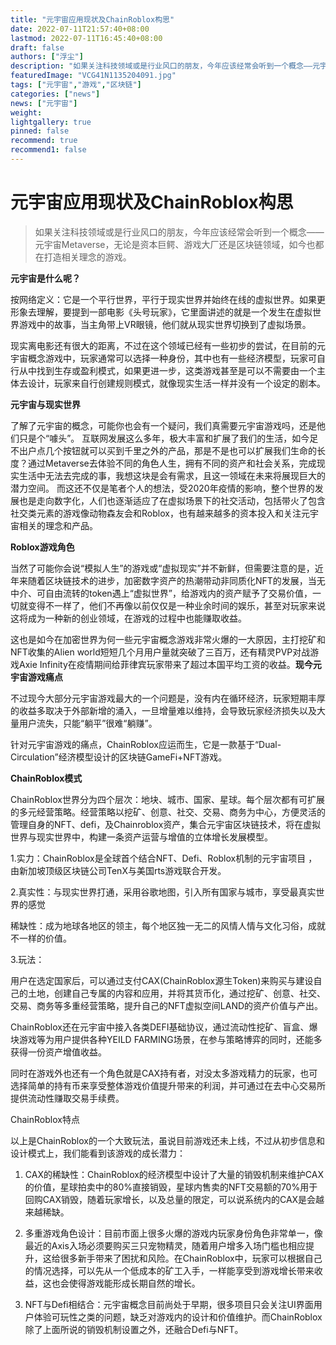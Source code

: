 ```yaml
---
title: "元宇宙应用现状及ChainRoblox构思"
date: 2022-07-11T21:57:40+08:00
lastmod: 2022-07-11T16:45:40+08:00
draft: false
authors: ["浮尘"]
description: "如果关注科技领域或是行业风口的朋友，今年应该经常会听到一个概念——元宇宙Metaverse，无论是资本巨鳄、游戏大厂还是区块链领域，如今也都在打造相关理念的游戏。"
featuredImage: "VCG41N1135204091.jpg"
tags: ["元宇宙","游戏","区块链"]
categories: ["news"]
news: ["元宇宙"]
weight: 
lightgallery: true
pinned: false
recommend: true
recommend1: false
---
```




# 元宇宙应用现状及ChainRoblox构思

> 如果关注科技领域或是行业风口的朋友，今年应该经常会听到一个概念——元宇宙Metaverse，无论是资本巨鳄、游戏大厂还是区块链领域，如今也都在打造相关理念的游戏。



**元宇宙是什么呢？**

 按网络定义：它是一个平行世界，平行于现实世界并始终在线的虚拟世界。如果更形象去理解，要提到一部电影《头号玩家》，它里面讲述的就是一个发生在虚拟世界游戏中的故事，当主角带上VR眼镜，他们就从现实世界切换到了虚拟场景。

 现实离电影还有很大的距离，不过在这个领域已经有一些初步的尝试，在目前的元宇宙概念游戏中，玩家通常可以选择一种身份，其中也有一些经济模型，玩家可自行从中找到生存或盈利模式，如果更进一步，这类游戏甚至是可以不需要由一个主体去设计，玩家来自行创建规则模式，就像现实生活一样并没有一个设定的剧本。

**元宇宙与现实世界**

 了解了元宇宙的概念，可能你也会有一个疑问，我们真需要元宇宙游戏吗，还是他们只是个“噱头”。
 互联网发展这么多年，极大丰富和扩展了我们的生活，如今足不出户点几个按钮就可以买到千里之外的产品，那是不是也可以扩展我们生命的长度？通过Metaverse去体验不同的角色人生，拥有不同的资产和社会关系，完成现实生活中无法去完成的事，我想这块是会有需求，且这一领域在未来将展现巨大的潜力空间。
 而这还不仅是笔者个人的想法，受2020年疫情的影响，整个世界的发展也是走向数字化，人们也逐渐适应了在虚拟场景下的社交活动，包括带火了包含社交类元素的游戏像动物森友会和Roblox，也有越来越多的资本投入和关注元宇宙相关的理念和产品。

**Roblox游戏角色**

 当然了可能你会说“模拟人生”的游戏或“虚拟现实”并不新鲜，但需要注意的是，近年来随着区块链技术的进步，加密数字资产的热潮带动非同质化NFT的发展，当无中介、可自由流转的token遇上“虚拟世界”，给游戏内的资产赋予了交易价值，一切就变得不一样了，他们不再像以前仅仅是一种业余时间的娱乐，甚至对玩家来说这将成为一种新的创业领域，在游戏的过程中也能赚取收益。

 这也是如今在加密世界为何一些元宇宙概念游戏非常火爆的一大原因，主打挖矿和NFT收集的Alien world短短几个月用户量就突破了三百万，还有精灵PVP对战游戏Axie Infinity在疫情期间给菲律宾玩家带来了超过本国平均工资的收益。**现今元宇宙游戏痛点**

不过现今大部分元宇宙游戏最大的一个问题是，没有内在循环经济，玩家短期丰厚的收益多取决于外部新增的涌入，一旦增量难以维持，会导致玩家经济损失以及大量用户流失，只能“躺平”很难“躺赚”。

针对元宇宙游戏的痛点，ChainRoblox应运而生，它是一款基于“Dual-Circulation”经济模型设计的区块链GameFi+NFT游戏。

**ChainRoblox模式**

ChainRoblox世界分为四个层次：地块、城市、国家、星球。每个层次都有可扩展的多元经营策略。经营策略以挖矿、创意、社交、交易、商务为中心，方便灵活的管理自身的NFT、defi，及Chainroblox资产，集合元宇宙区块链技术，将在虚拟世界与现实世界中，构建一条资产运营与增值的立体增长发展模型。

1.实力：ChainRoblox是全球首个结合NFT、Defi、Roblox机制的元宇宙项目 ，由新加坡顶级区块链公司TenX与美国rts游戏联合开发。

2.真实性：与现实世界打通，采用谷歌地图，引入所有国家与城市，享受最真实世界的感觉

稀缺性：成为地球各地区的领主，每个地区独一无二的风情人情与文化习俗，成就不一样的价值。

3.玩法：

用户在选定国家后，可以通过支付CAX(ChainRoblox源生Token)来购买与建设自己的土地，创建自己专属的内容和应用，并将其货币化，通过挖矿、创意、社交、交易、商务等多重经营策略，提升自己的NFT虚拟空间LAND的资产价值与产出。

ChainRoblox还在元宇宙中接入各类DEFI基础协议，通过流动性挖矿、盲盒、爆块游戏等为用户提供各种YEILD FARMING场景，在参与策略博弈的同时，还能多获得一份资产增值收益。

同时在游戏外也还有一个角色就是CAX持有者，对没太多游戏精力的玩家，也可选择简单的持有币来享受整体游戏价值提升带来的利润，并可通过在去中心交易所提供流动性赚取交易手续费。



ChainRoblox特点

以上是ChainRoblox的一个大致玩法，虽说目前游戏还未上线，不过从初步信息和设计模式上，我们能看到该游戏的成长潜力：

1. CAX的稀缺性：ChainRoblox的经济模型中设计了大量的销毁机制来维护CAX的价值，星球拍卖中的80%直接销毁，星球内售卖的NFT交易额的70%用于回购CAX销毁，随着玩家增长，以及总量的限定，可以说系统内的CAX是会越来越稀缺。

2. 多重游戏角色设计：目前市面上很多火爆的游戏内玩家身份角色非常单一，像最近的Axis入场必须要购买三只宠物精灵，随着用户增多入场门槛也相应提升，这给很多新手带来了困扰和风险。在ChainRoblox中，玩家可以根据自己的情况选择，可以先从一个低成本的矿工入手，一样能享受到游戏增长带来收益，这也会使得游戏能形成长期自然的增长。

3. NFT与Defi相结合：元宇宙概念目前尚处于早期，很多项目只会关注UI界面用户体验可玩性之类的问题，缺乏对游戏内的设计和价值维护。而ChainRoblox除了上面所说的销毁机制设置之外，还融合Defi与NFT。
